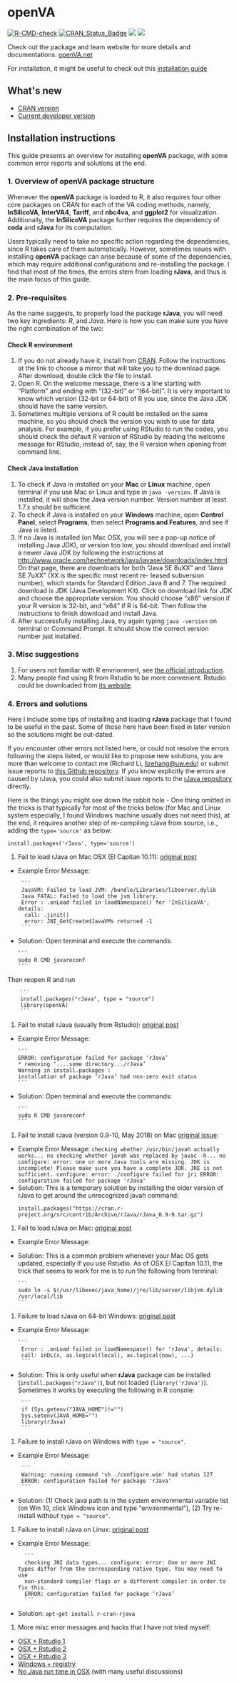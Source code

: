 # openVA
[![R-CMD-check](https://github.com/richardli/VerbalAutopsy/workflows/R-CMD-check/badge.svg)](https://github.com/richardli/VerbalAutopsy/actions) [![CRAN\_Status\_Badge](https://www.r-pkg.org/badges/version/openVA)](https://cran.r-project.org/package=openVA)  [![](https://cranlogs.r-pkg.org/badges/openVA)](https://cran.r-project.org/package=openVA) [![](https://cranlogs.r-pkg.org/badges/grand-total/openVA?color=orange)](https://cran.r-project.org/package=openVA)

Check out the package and team website for more details and documentations: [openVA.net](https://openva.net/)

For installation, it might be useful to check out this [installation guide](https://github.com/richardli/openVA/blob/master/Installation_guide.md)

## What's new
- [CRAN version](https://cran.r-project.org/web/packages/openVA/news/news.html)
- [Current developer version](https://github.com/verbal-autopsy-software/openVA/blob/master/NEWS.md)


## Installation instructions

This guide presents an overview for installing **openVA** package, with some common error reports and solutions at the end.

### 1. Overview of openVA package structure
Whenever the **openVA** package is loaded to R, it also requires four other core packages on CRAN for each of the VA coding methods, namely, **InSilicoVA**, **InterVA4**, **Tariff**, and **nbc4va**, and **ggplot2** for visualization. Additionally, the **InSilicoVA** package further requires the dependency of **coda** and **rJava** for its computation. 

Users typically need to take no specific action regarding the dependencies, since R takes care of them automatically. However, sometimes issues with installing **openVA** package can arise because of some of the dependencies, which may require additional configurations and re-installing the package. I find that most of the times, the errors stem from loading **rJava**, and thus is the main focus of this guide.

### 2. Pre-requisites
As the name suggests, to properly load the package **rJava**, you will need two key ingredients: _R_, and _Java_. Here is how you can make sure you have the right combination of the two:
 
#### Check R environment
1. If you do not already have it, install from [CRAN](https://cran.r-project.org/). Follow the instructions at the link to choose a mirror that will take you to the download page. After download, double click the file to install.
2. Open R. On the welcome message, there is a line starting with “Platform” and ending with “(32-bit)” or “(64-bit)”. It is very important to know which version (32-bit or 64-bit) of R you use, since the Java JDK should have the same version. 
3. Sometimes multiple versions of R could be installed on the same machine, so you should check the version you wish to use for data analysis. For example, if you prefer using RStudio to run the codes, you should check the default R version of RStudio by reading the welcome message for RStudio, instead of, say, the R version when opening from command line.

#### Check Java installation
1. To check if Java in installed on your **Mac** or **Linux** machine, open terminal if you use Mac or Linux and type in ```java -version```. If Java is installed, it will show the Java version number. Version number at least 1.7.x should be sufficient.
1. To check if Java is installed on your **Windows** machine, open **Control Panel**, select **Programs**, then select **Programs and Features**, and see if Java is listed. 
1. If no Java is installed (on Mac OSX, you will see a pop-up notice of installing Java JDK), or version too low, you should download and install a newer Java JDK by following the instructions at http://www.oracle.com/technetwork/java/javase/downloads/index.html. On that page, there are downloads for both “Java SE 8uXX” and “Java SE 7uXX” (XX is the specific most recent re- leased subversion number), which stands for Standard Edition Java 8 and 7. The required download is JDK (Java Development Kit). Click on download link for JDK and choose the appropriate version. You should choose “x86” version if your R version is 32-bit, and “x64” if R is 64-bit. Then follow the instructions to finish download and install Java.
3. After successfully installing Java, try again typing ```java -version``` on terminal or Command Prompt. It should show the correct version number just installed.

### 3. Misc suggestions
1. For users not familiar with R envrionment, see [the official introduction](https://www.r-project.org/about.html).
2. Many people find using R from Rstudio to be more convenient. Rstudio could be downloaded from [its website](https://www.rstudio.com/products/rstudio/). 


### 4. Errors and solutions
Here I include some tips of installing and loading **rJava** package that I found to be useful in the past. Some of those here have been fixed in later version so the solutions might be out-dated.   

If you encounter other errors not listed here, or could not resolve the errors following the steps listed, or would like to propose new solutions, you are more than welcome to contact me (Richard Li, lizehang@uw.edu) or submit issue reports to [this Github repository](https://github.com/richardli/openVA/issues). If you know explicitly the errors are caused by rJava, you could also submit issue reports to the [rJava repository](https://github.com/s-u/rJava/issues) directly.

Here is the things you might see down the rabbit hole - One thing omitted in the tricks is that typically for most of the tricks below (for Mac and Linux system especially, I found Windows machine usually does not need this), at the end, it requires another step of re-compiling rJava from source, i.e., adding the ```type='source'``` as below:

```
install.packages('rJava', type='source')
```

1. Fail to load rJava on Mac OSX (El Capitan 10.11): [original post](https://stackoverflow.com/questions/35179151/cannot-load-r-xlsx-package-on-mac-os-10-11)
  + Example Error Message:
    
         ```
         JavaVM: Failed to load JVM: /bundle/Libraries/libserver.dylib
         Java FATAL: Failed to load the jvm library.
         Error : .onLoad failed in loadNamespace() for 'InSilicoVA', details:
          call: .jinit()
          error: JNI_GetCreatedJavaVMs returned -1
         ```
   
  + Solution: Open terminal and execute the commands:
  
        ```
        sudo R CMD javareconf
        ```
   Then reopen R and run

        ```
        install.packages("rJava", type = "source")
        library(openVA)
        ```
   
1. Fail to install rJava (usually from Rstudio): [original post](https://stackoverflow.com/questions/34212378/installation-of-rjava)
  + Example Error Message:
    
        ```
        ERROR: configuration failed for package ‘rJava’
        * removing ‘....some directory.../rJava’
        Warning in install.packages :
        installation of package ‘rJava’ had non-zero exit status
        ```
   
  + Solution: Open terminal and execute the commands:
  
        ```
        sudo R CMD javareconf
        ```
1. Fail to install rJava (version 0.9-10, May 2018) on Mac [original issue](https://github.com/s-u/rJava/issues/153):
  + Example Error Message:
        ```
        checking whether /usr/bin/javah actually works... no
        checking whether javah was replaced by javac -h... no
        configure: error: one or more Java tools are missing.
        JDK is incomplete! Please make sure you have a complete JDK. JRE is not sufficient.
        configure: error: ./configure failed for jri
        ERROR: configuration failed for package 'rJava'
        ```
  + Solution: This is a temporary solution by installing the older version of rJava to get around the unrecognized javah command:
    ```
    install.packages("https://cran.r-project.org/src/contrib/Archive/rJava/rJava_0.9-9.tar.gz")
    ```

1. Fail to load rJava on Mac: [original post](https://stackoverflow.com/questions/30738974/rjava-load-error-in-rstudio-r-after-upgrading-to-osx-yosemite)
  + Example Error Message:
  
  + Solution: This is a common problem whenever your Mac OS gets updated, especially if you use Rstudio. As of OSX El Capitan 10.11, the trick that seems to work for me is to run the following from terminal:
  
        ```
        sudo ln -s $(/usr/libexec/java_home)/jre/lib/server/libjvm.dylib /usr/local/lib
        ```

1. Failure to load rJava on 64-bit Windows: [original post](https://stackoverflow.com/questions/7019912/using-the-rjava-package-on-win7-64-bit-with-r)
  + Example Error Message: 
        
        ```
         Error : .onLoad failed in loadNamespace() for 'rJava', details: 
         call: inDL(x, as.logical(local), as.logical(now), ...)
         ```
  + Solution: This is only useful when **rJava** package can be installed (```install.packages("rJava")```), but not loaded (```library('rJava')```). Sometimes it works by executing the following in R console:
      
         ```
         if (Sys.getenv("JAVA_HOME")!="")
         Sys.setenv(JAVA_HOME="")
         library(rJava)
         ```
1. Failure to install rJava on Windows with ``type = "source"``.
  + Example Error Message:
   
         ```
         Warning: running command 'sh ./configure.win' had status 127
         ERROR: configuration failed for package 'rJava'
         ```

  + Solution: (1) Check java path is in the system environmental variable list (on Win 10, click Windows icon and type "environmental"), (2) Try re-install without ``type = "source"``.
  
1. Failure to install rJava on Linux: [original post](https://stackoverflow.com/questions/3311940/r-rjava-package-install-failing)
  
  + Example Error Message:
   
          ```
          checking JNI data types... configure: error: One or more JNI types differ from the corresponding native type. You may need to use     
          non-standard compiler flags or a different compiler in order to fix this.
          ERROR: configuration failed for package ‘rJava’
          ```
  
  + Solution:
          ```
          apt-get install r-cran-rjava
          ```
  
1. More misc error messages and hacks that I have not tried myself:
  + [OSX + Rstudio 1](https://stackoverflow.com/questions/26948777/how-can-i-make-rjava-use-the-newer-version-of-java-on-osx)
  + [OSX + Rstudio 2](https://spartanideas.msu.edu/2015/06/27/the-rjava-nightmare/) 
  + [OSX + Rstudio 3](https://andrewgoldstone.com/blog/2015/02/03/rjava/)
  + [Windows + registry](https://www.r-bloggers.com/how-to-load-the-rjava-package-after-the-error-java_home-cannot-be-determined-from-the-registry/)
  + [No Java run time in OSX](https://github.com/s-u/rJava/issues/37) (with many useful discussions)


